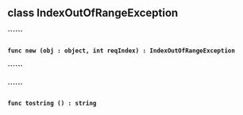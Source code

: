 ## class IndexOutOfRangeException

#### ``````


#### ```func new (obj : object, int reqIndex) : IndexOutOfRangeException```


#### ``````


#### ``````


#### ```func tostring () : string```


